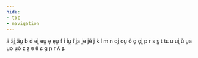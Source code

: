 ```yaml
---
hide:
- toc
- navigation
---
```

ä
äi̯
äu̯
b
d
ei̯
eu̯
e̞
e̞u̯
f
i
iu̯
ĩ
i̯a
i̯e
i̯ẽ
j
k
l
m
n
oi̯
ou̯
õ
o̞
o̞i̯
p
r
s
s̺
t
tɕ
u
ui̯
ũ
u̯a
u̯o
u̯õ
z
z̺
ɐ
ɐ̃
ɕ
ɡ
ɲ
ɾ
ʎ
ʑ
